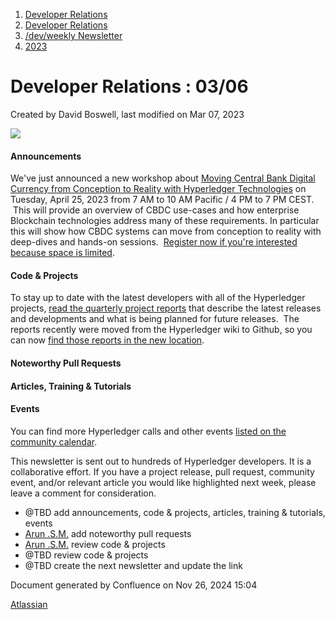 1. [Developer Relations](index.html)
2. [Developer Relations](Developer-Relations_17170434.html)
3. [/dev/weekly Newsletter](17170445.html)
4. [2023](2023_17171809.html)

# Developer Relations : 03/06

Created by David Boswell, last modified on Mar 07, 2023

![](attachments/17170434/17171308.png?height=169)

#### Announcements

We've just announced a new workshop about [Moving Central Bank Digital Currency from Conception to Reality with Hyperledger Technologies](https://zoom.us/meeting/register/tJIuc-yorzgtH9ALXmvq-fNix40H8UmqPJpX) on Tuesday, April 25, 2023 from 7 AM to 10 AM Pacific / 4 PM to 7 PM CEST.  This will provide an overview of CBDC use-cases and how enterprise Blockchain technologies address many of these requirements. In particular this will show how CBDC systems can move from conception to reality with deep-dives and hands-on sessions.  [Register now if you're interested because space is limited](https://zoom.us/meeting/register/tJIuc-yorzgtH9ALXmvq-fNix40H8UmqPJpX).

#### Code &amp; Projects

To stay up to date with the latest developers with all of the Hyperledger projects, [read the quarterly project reports](https://toc.hyperledger.org/project-reports/2023/) that describe the latest releases and developments and what is being planned for future releases.  The reports recently were moved from the Hyperledger wiki to Github, so you can now [find those reports in the new location](https://toc.hyperledger.org/project-reports/2023/).

#### Noteworthy Pull Requests

#### Articles, Training &amp; Tutorials

#### Events

You can find more Hyperledger calls and other events [listed on the community calendar](https://lf-hyperledger.atlassian.net/wiki/display/HYP/Calendar+of+Public+Meetings).

This newsletter is sent out to hundreds of Hyperledger developers. It is a collaborative effort. If you have a project release, pull request, community event, and/or relevant article you would like highlighted next week, please leave a comment for consideration.

- @TBD add announcements, code &amp; projects, articles, training &amp; tutorials, events
- [Arun .S.M.](https://lf-hyperledger.atlassian.net/wiki/people/621a0e5097d313006ba7386a?ref=confluence) add noteworthy pull requests
- [Arun .S.M.](https://lf-hyperledger.atlassian.net/wiki/people/621a0e5097d313006ba7386a?ref=confluence) review code &amp; projects
- @TBD review code &amp; projects
- @TBD create the next newsletter and update the link

Document generated by Confluence on Nov 26, 2024 15:04

[Atlassian](http://www.atlassian.com/)
